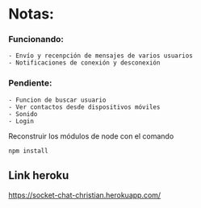 # Notas:

### Funcionando:
```
- Envío y recenpción de mensajes de varios usuarios
- Notificaciones de conexión y desconexión
```

### Pendiente:
```
- Funcion de buscar usuario
- Ver contactos desde dispositivos móviles
- Sonido
- Login
```

Reconstruir los módulos de node con el comando

```
npm install
```

## Link heroku

https://socket-chat-christian.herokuapp.com/


